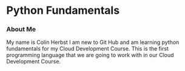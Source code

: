 
# Python Fundamentals
### About Me
My name is Colin Herbst I am new to Git Hub and am learning python fundamentals for my Cloud Development Course.
This is the first programming language that we are going to work with in our Cloud Development Course.

